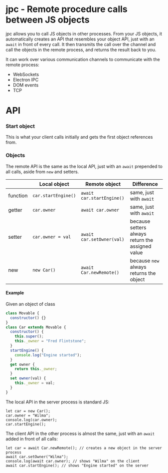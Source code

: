 # jpc - Remote procedure calls between JS objects

jpc allows you to call JS objects in other processes. From your JS objects, it automatically
creates an API that resembles your object API, just with an `await` in front of every call.
It then transmits the call over the channel and call the objects in the remote process,
and returns the result back to you.

It can work over various communication channels to communicate with the remote process:
* WebSockets
* Electron IPC
* DOM events
* TCP

# API

### Start object

This is what your client calls initially and gets the first object references from.

### Objects

The remote API is the same as the local API, just with an `await` prepended to all calls, aside from `new` and setters.

|          | Local object        | Remote object             | Difference                                       |
|----------|---------------------|---------------------------|--------------------------------------------------|
| function | `car.startEngine()` | `await car.startEngine()` | same, just with `await`                          |
| getter   | `car.owner`         | `await car.owner`         | same, just with `await`                          |
| setter   | `car.owner = val`   | `await car.setOwner(val)` | because setters always return the assigned value |
| new      | `new Car()`         | `await Car.newRemote()`   | because `new` always returns the object          |

#### Example

Given an object of class
```javascript
class Movable {
  constructor() {}
}
class Car extends Movable {
  constructor() {
    this.super();
    this._owner = "Fred Flintstone";
  }
  startEngine() {
    console.log("Engine started");
  }
  get owner {
    return this._owner;
  }
  set owner(val) {
    this._owner = val;
  }
}
```

The local API in the server process is standard JS:
```
let car = new Car();
car.owner = "Wilma";
console.log(car.owner);
car.startEngine();
```

The client API in the other process is almost the same, just with an `await` added in front of all calls:
```
let car = await Car.newRemote(); // creates a new object in the server process
await car.setOwner("Wilma");
console.log(await car.owner); // shows "Wilma" on the client
await car.startEngine(); // shows "Engine started" on the server
```
